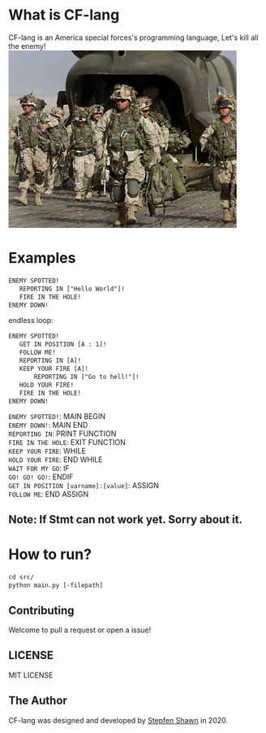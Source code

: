 # What is CF-lang
CF-lang is an America special forces's programming language, Let's kill all the enemy!  
![image](img/special-forces.jpg)
# Examples
```
ENEMY SPOTTED!
   REPORTING IN ["Hello World"]!
   FIRE IN THE HOLE!
ENEMY DOWN!
```
  
endless loop:
```
ENEMY SPOTTED!
   GET IN POSITION [A : 1]!
   FOLLOW ME!
   REPORTING IN [A]!
   KEEP YOUR FIRE [A]!
       REPORTING IN ["Go to hell!"]!
   HOLD YOUR FIRE!
   FIRE IN THE HOLE!
ENEMY DOWN!
```
  

`ENEMY SPOTTED!`: MAIN BEGIN  
`ENEMY DOWN!`:  MAIN END  
`REPORTING IN`: PRINT FUNCTION  
`FIRE IN THE HOLE`: EXIT FUNCTION  
`KEEP YOUR FIRE`: WHILE  
`HOLD YOUR FIRE`: END WHILE  
`WAIT FOR MY GO`: IF  
`GO! GO! GO!`: ENDIF  
`GET IN POSITION [varname]:[value]`: ASSIGN  
`FOLLOW ME`: END ASSIGN  

## Note: If Stmt can not work yet. Sorry about it.

# How to run?
```
cd src/
python main.py [-filepath]
```

## Contributing
Welcome to pull a request or open a issue!

## LICENSE
MIT LICENSE

## The Author
CF-lang was designed and developed by [Stepfen Shawn](https://github.com/StepfenShawn) in 2020.